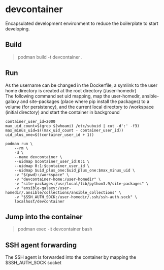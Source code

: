 # devcontainer
Encapsulated development environment to reduce the boilerplate to start developing.


## Build

> podman build -t devcontainer .


## Run

As the username can be changed in the Dockerfile, a symlink to the user home directory is 
created at the root directory (/user-homedir)  
The following command set uid mapping, map the user-homedir, ansible-galaxy and site-packages 
(place where pip install the packages) to a volume (for persistency), and the current local directory 
to /workspace (initial directory) and start the container in background

```
container_user_id=2000
max_uid_count=$(grep $(whoami) /etc/subuid | cut -d':' -f3)
max_minus_uid=$((max_uid_count - container_user_id))
uid_plus_one=$((container_user_id + 1))

podman run \
    --rm \
    -d \
    --name devcontainer \
    --uidmap $container_user_id:0:1 \
    --uidmap 0:1:$container_user_id \
    --uidmap $uid_plus_one:$uid_plus_one:$max_minus_uid \
    -v "$(pwd):/workspace" \
    -v "devcontainer-home:/user-homedir" \
    -v "site-packages:/usr/local/lib/python3.9/site-packages" \
    -v "ansible-galaxy:/user-homedir/.ansible/collections/ansible_collections" \
    -v "$SSH_AUTH_SOCK:/user-homedir/.ssh/ssh-auth.sock" \
    localhost/devcontainer
```


## Jump into the container

> podman exec -it devcontainer bash


## SSH agent forwarding

The SSH agent is forwarded into the container by mapping the $SSH_AUTH_SOCK socket
